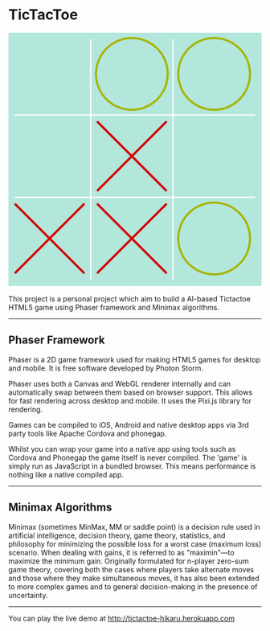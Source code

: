 # TicTacToe

![Game screenshot](/assets/images/screenshot.png "TicTacToe")


This project is a personal project which aim to build a AI-based Tictactoe HTML5 game using Phaser framework and Minimax algorithms.

---

## Phaser Framework

Phaser is a 2D game framework used for making HTML5 games for desktop and mobile. It is free software developed by Photon Storm.

Phaser uses both a Canvas and WebGL renderer internally and can automatically swap between them based on browser support. This allows for fast rendering across desktop and mobile. It uses the Pixi.js library for rendering.

Games can be compiled to iOS, Android and native desktop apps via 3rd party tools like Apache Cordova and phonegap.

Whilst you can wrap your game into a native app using tools such as Cordova and Phonegap the game itself is never compiled. The 'game' is simply run as JavaScript in a bundled browser. This means performance is nothing like a native compiled app.

---
## Minimax Algorithms

Minimax (sometimes MinMax, MM or saddle point) is a decision rule used in artificial intelligence, decision theory, game theory, statistics, and philosophy for minimizing the possible loss for a worst case (maximum loss) scenario. When dealing with gains, it is referred to as "maximin"—to maximize the minimum gain. Originally formulated for n-player zero-sum game theory, covering both the cases where players take alternate moves and those where they make simultaneous moves, it has also been extended to more complex games and to general decision-making in the presence of uncertainty.

---
You can play the live demo at http://tictactoe-hikaru.herokuapp.com
